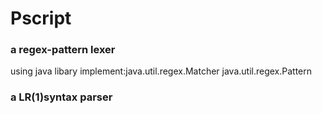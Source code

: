# Pscript
### a regex-pattern lexer
using java libary implement:java.util.regex.Matcher java.util.regex.Pattern
### a LR(1)syntax parser
